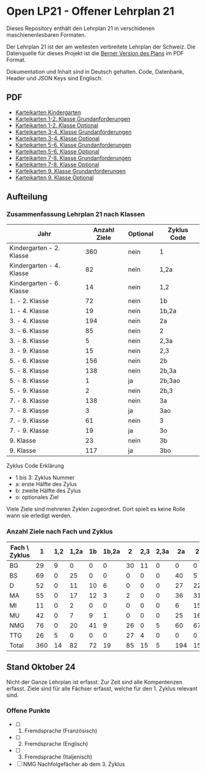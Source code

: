 # Open LP21 - Offener Lehrplan 21

Dieses Repository enthält den Lehrplan 21 in verschidenen maschienenlesbaren Formaten.

Der Lehrplan 21 ist der am weitesten verbreitete Lehrplan der Schweiz. Die Datenquelle für dieses Projekt ist die [Berner Version des Plans](https://be.lehrplan.ch/) im PDF Format.

Dokumentation und Inhalt sind in Deutsch gehalten. Code, Datenbank, Header und JSON Keys sind Englisch.

## PDF

- [Karteikarten Kindergarten](content/pdf/Karteikarten%20Kindergarten.pdf)
- [Karteikarten 1-2. Klasse Grundanforderungen](content/pdf/Karteikarten%201-2.%20Klasse%20Grundanforderungen.pdf)
- [Karteikarten 1-2. Klasse Optional](content/pdf/Karteikarten%201-2.%20Klasse%20Optional.pdf)
- [Karteikarten 3-4. Klasse Grundanforderungen](content/pdf/Karteikarten%203-4.%20Klasse%20Grundanforderungen.pdf)
- [Karteikarten 3-4. Klasse Optional](content/pdf/Karteikarten%203-4.%20Klasse%20Optional.pdf)
- [Karteikarten 5-6. Klasse Grundanforderungen](content/pdf/Karteikarten%205-6.%20Klasse%20Grundanforderungen.pdf)
- [Karteikarten 5-6. Klasse Optional](content/pdf/Karteikarten%205-6.%20Klasse%20Optional.pdf)
- [Karteikarten 7-8. Klasse Grundanforderungen](content/pdf/Karteikarten%207-8.%20Klasse%20Grundanforderungen.pdf)
- [Karteikarten 7-8. Klasse Optional](content/pdf/Karteikarten%207-8.%20Klasse%20Optional.pdf)
- [Karteikarten 9. Klasse Grundanforderungen](content/pdf/Karteikarten%209.%20Klasse%20Grundanforderungen.pdf)
- [Karteikarten 9. Klasse Optional](content/pdf/Karteikarten%209.%20Klasse%20Optional.pdf)

## Aufteilung

### Zusammenfassung Lehrplan 21 nach Klassen

| Jahr                     | Anzahl Ziele | Optional | Zyklus Code |
| ------------------------ | ------------ | -------- | ----------- |
| Kindergarten - 2. Klasse | 360          | nein     | 1           |
| Kindergarten - 4. Klasse | 82           | nein     | 1,2a        |
| Kindergarten - 6. Klasse | 14           | nein     | 1,2         |
| 1. - 2. Klasse           | 72           | nein     | 1b          |
| 1. - 4. Klasse           | 19           | nein     | 1b,2a       |
| 3. - 4. Klasse           | 194          | nein     | 2a          |
| 3. - 6. Klasse           | 85           | nein     | 2           |
| 3. - 8. Klasse           | 5            | nein     | 2,3a        |
| 3. - 9. Klasse           | 15           | nein     | 2,3         |
| 5. - 6. Klasse           | 156          | nein     | 2b          |
| 5. - 8. Klasse           | 138          | nein     | 2b,3a       |
| 5. - 8. Klasse           | 1            | ja       | 2b,3ao      |
| 5. - 9. Klasse           | 2            | nein     | 2b,3        |
| 7. - 8. Klasse           | 138          | nein     | 3a          |
| 7. - 8. Klasse           | 3            | ja       | 3ao         |
| 7. - 9. Klasse           | 61           | nein     | 3           |
| 7. - 9. Klasse           | 19           | ja       | 3o          |
| 9. Klasse                | 23           | nein     | 3b          |
| 9. Klasse                | 117          | ja       | 3bo         |

Zyklus Code Erklärung

- 1 bis 3: Zyklus Nummer
- a: erste Hälfte des Zylus
- b: zweite Hälfte des Zylus
- o: optionales Ziel

Viele Ziele sind mehreren Zyklen zugeordnet. Dort spielt es keine Rolle wann sie erledigt werden.

### Anzahl Ziele nach Fach und Zyklus

| Fach \ Zyklus | 1   | 1,2 | 1,2a | 1b  | 1b,2a | 2   | 2,3 | 2,3a | 2a  | 2b  | 2b,3 | 2b,3a | 2b,3ao | 3   | 3a  | 3ao | 3b  | 3bo | 3o  |
| ------------- | --- | --- | ---- | --- | ----- | --- | --- | ---- | --- | --- | ---- | ----- | ------ | --- | --- | --- | --- | --- | --- |
| BG            | 29  | 9   | 0    | 0   | 0     | 30  | 11  | 0    | 0   | 0   | 0    | 0     | 0      | 30  | 0   | 0   | 0   | 0   | 8   |
| BS            | 69  | 0   | 25   | 0   | 0     | 0   | 0   | 0    | 40  | 5   | 0    | 27    | 0      | 0   | 38  | 0   | 0   | 32  | 0   |
| D             | 52  | 0   | 11   | 10  | 6     | 0   | 0   | 0    | 27  | 22  | 0    | 21    | 0      | 0   | 29  | 0   | 0   | 25  | 1   |
| MA            | 55  | 0   | 17   | 12  | 3     | 2   | 0   | 0    | 36  | 31  | 2    | 21    | 1      | 4   | 32  | 3   | 16  | 27  | 4   |
| MI            | 11  | 0   | 2    | 0   | 0     | 0   | 0   | 0    | 6   | 15  | 0    | 7     | 0      | 0   | 13  | 0   | 1   | 9   | 0   |
| MU            | 42  | 0   | 7    | 9   | 1     | 0   | 0   | 0    | 25  | 16  | 0    | 15    | 0      | 0   | 26  | 0   | 6   | 24  | 0   |
| NMG           | 76  | 0   | 20   | 41  | 9     | 26  | 0   | 5    | 60  | 67  | 0    | 47    | 0      | 0   | 0   | 0   | 0   | 0   | 0   |
| TTG           | 26  | 5   | 0    | 0   | 0     | 27  | 4   | 0    | 0   | 0   | 0    | 0     | 0      | 27  | 0   | 0   | 0   | 0   | 6   |
| Total         | 360 | 14  | 82   | 72  | 19    | 85  | 15  | 5    | 194 | 156 | 2    | 138   | 1      | 61  | 138 | 3   | 23  | 117 | 19  |

## Stand Oktober 24

Nicht der Ganze Lehrplan ist erfasst. Zur Zeit sind alle Kompentenzen erfasst. Ziele sind für alle Fächser erfasst, welche für den 1. Zyklus relevant sind.

### Offene Punkte

- [ ] 1. Fremdsprache (Französisch)
- [ ] 2. Fremdsprache (Englisch)
- [ ] 3. Fremdsprache (Italjenisch)
- [ ] NMG Nachfolgefächer ab dem 3. Zyklus
